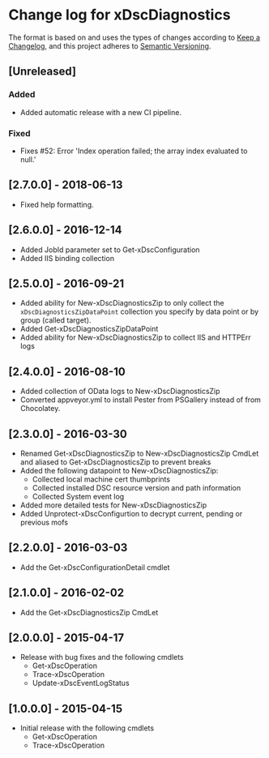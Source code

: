 # Change log for xDscDiagnostics

The format is based on and uses the types of changes according to [Keep a Changelog](https://keepachangelog.com/en/1.0.0/),
and this project adheres to [Semantic Versioning](https://semver.org/spec/v2.0.0.html).

## [Unreleased]

### Added

- Added automatic release with a new CI pipeline.

### Fixed

- Fixes #52: Error 'Index operation failed; the array index evaluated to null.'

## [2.7.0.0] - 2018-06-13

- Fixed help formatting.

## [2.6.0.0] - 2016-12-14

- Added JobId parameter set to Get-xDscConfiguration
- Added IIS binding collection

## [2.5.0.0] - 2016-09-21

- Added ability for New-xDscDiagnosticsZip to only collect the `xDscDiagnosticsZipDataPoint` collection you specify by data point or by group (called target).
- Added Get-xDscDiagnosticsZipDataPoint
- Added ability for New-xDscDiagnosticsZip to collect IIS and HTTPErr logs

## [2.4.0.0] - 2016-08-10

- Added collection of OData logs to New-xDscDiagnosticsZip
- Converted appveyor.yml to install Pester from PSGallery instead of from Chocolatey.

## [2.3.0.0] - 2016-03-30

- Renamed Get-xDscDiagnosticsZip to New-xDscDiagnosticsZip CmdLet and aliased to Get-xDscDiagnosticsZip to prevent breaks
- Added the following datapoint to New-xDscDiagnosticsZip:
  - Collected local machine cert thumbprints
  - Collected installed DSC resource version and path information
  - Collected System event log
- Added more detailed tests for New-xDscDiagnosticsZip
- Added Unprotect-xDscConfigurtion to decrypt current, pending or previous mofs

## [2.2.0.0] - 2016-03-03

- Add the Get-xDscConfigurationDetail cmdlet

## [2.1.0.0] - 2016-02-02

- Add the Get-xDscDiagnosticsZip CmdLet

## [2.0.0.0] - 2015-04-17

- Release with bug fixes and the following cmdlets
  - Get-xDscOperation
  - Trace-xDscOperation
  - Update-xDscEventLogStatus

## [1.0.0.0] - 2015-04-15

- Initial release with the following cmdlets
  - Get-xDscOperation
  - Trace-xDscOperation

